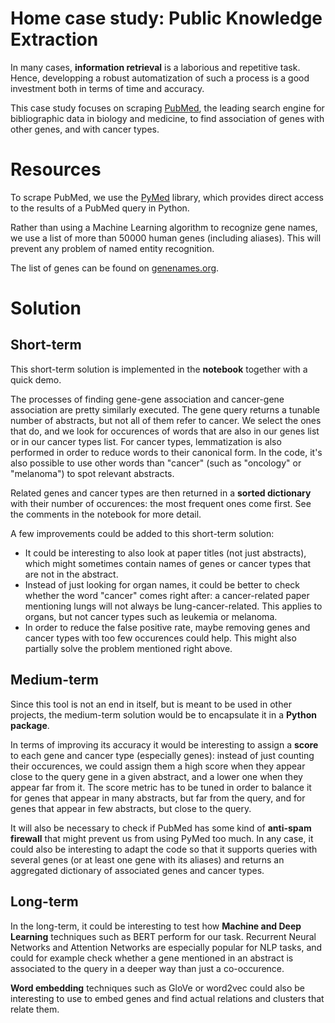# Home case study: Public Knowledge Extraction

In many cases, **information retrieval** is a laborious and repetitive task. Hence,
developping a robust automatization of such a process is a good investment both
in terms of time and accuracy.

This case study focuses on scraping [PubMed](https://pubmed.ncbi.nlm.nih.gov/),
the leading search engine for bibliographic data in biology and medicine, to find
association of genes with other genes, and with cancer types.

# Resources

To scrape PubMed, we use the [PyMed](https://pypi.org/project/pymed/) library, which
provides direct access to the results of a PubMed query in Python.

Rather than using a Machine Learning algorithm to recognize gene names, we use a list
of more than 50000 human genes (including aliases). This will prevent any problem of
named entity recognition.

The list of genes can be found on
[genenames.org](https://www.genenames.org/download/statistics-and-files/).

# Solution

## Short-term

This short-term solution is implemented in the **notebook** together with a quick demo.

The processes of finding gene-gene association and cancer-gene association are pretty similarly
executed. The gene query returns a tunable number of abstracts, but not all of them refer to
cancer. We select the ones that do, and we look for occurences of words that are also in
our genes list or in our cancer types list. For cancer types, lemmatization is also
performed in order to reduce words to their canonical form. In the code, it's also possible
to use other words than "cancer" (such as "oncology" or "melanoma") to spot relevant abstracts.

Related genes and cancer types are then returned in a **sorted dictionary** with their number of
occurences: the most frequent ones come first. See the comments in the notebook for more
detail.

A few improvements could be added to this short-term solution:
- It could be interesting to also look at paper titles (not just abstracts), which might sometimes contain names of genes or cancer types that are not in the abstract.
- Instead of just looking for organ names, it could be better to check whether the word "cancer" comes right after: a cancer-related paper mentioning lungs will not always be lung-cancer-related. This applies to organs, but not cancer types such as leukemia or melanoma.
- In order to reduce the false positive rate, maybe removing genes and cancer types with too few occurences could help. This might also partially solve the problem mentioned right above.

## Medium-term

Since this tool is not an end in itself, but is meant to be used in other projects, the
medium-term solution would be to encapsulate it in a **Python package**.

In terms of improving its accuracy it would be interesting to assign a **score** to each gene
and cancer type (especially genes): instead of just counting their occurences, we could
assign them a high score when they appear close to the query gene in a given abstract, and
a lower one when they appear far from it. The score metric has to be tuned in order to
balance it for genes that appear in many abstracts, but far from the query, and for genes that
appear in few abstracts, but close to the query.

It will also be necessary to check if PubMed has some kind of **anti-spam firewall** that might
prevent us from using PyMed too much. In any case, it could also be interesting to adapt the code so
that it supports queries with several genes (or at least one gene with its aliases) and returns an
aggregated dictionary of associated genes and cancer types.

## Long-term

In the long-term, it could be interesting to test how **Machine and Deep Learning** techniques such as BERT
perform for our task. Recurrent Neural Networks and Attention Networks are especially popular
for NLP tasks, and could for example check whether a gene mentioned in an abstract is associated
to the query in a deeper way than just a co-occurence.

**Word embedding** techniques such as GloVe or word2vec could also be interesting to use to embed genes and
find actual relations and clusters that relate them.
